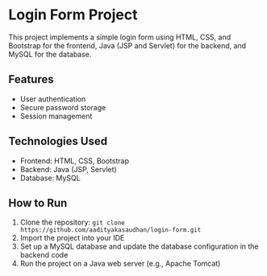 # Login Form Project

This project implements a simple login form using HTML, CSS, and Bootstrap for the frontend, Java (JSP and Servlet) for the backend, and MySQL for the database.

## Features
- User authentication
- Secure password storage
- Session management

## Technologies Used
- Frontend: HTML, CSS, Bootstrap
- Backend: Java (JSP, Servlet)
- Database: MySQL

## How to Run
1. Clone the repository: `git clone https://github.com/aadityakasaudhan/login-form.git`
2. Import the project into your IDE
3. Set up a MySQL database and update the database configuration in the backend code
4. Run the project on a Java web server (e.g., Apache Tomcat)
